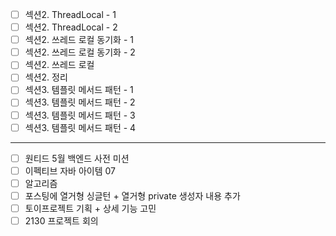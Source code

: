 - [ ] 섹션2. ThreadLocal - 1
- [ ] 섹션2. ThreadLocal - 2
- [ ] 섹션2. 쓰레드 로컬 동기화 - 1
- [ ] 섹션2. 쓰레드 로컬 동기화 - 2
- [ ] 섹션2. 쓰레드 로컬
- [ ] 섹션2. 정리
- [ ] 섹션3. 템플릿 메서드 패턴 - 1
- [ ] 섹션3. 템플릿 메서드 패턴 - 2
- [ ] 섹션3. 템플릿 메서드 패턴 - 3
- [ ] 섹션3. 템플릿 메서드 패턴 - 4

---

- [ ] 원티드 5월 백엔드 사전 미션
- [ ] 이펙티브 자바 아이템 07
- [ ] 알고리즘
- [ ] 포스팅에 열거형 싱글턴 + 열거형 private 생성자 내용 추가
- [ ] 토이프로젝트 기획 + 상세 기능 고민
- [ ] 2130 프로젝트 회의

